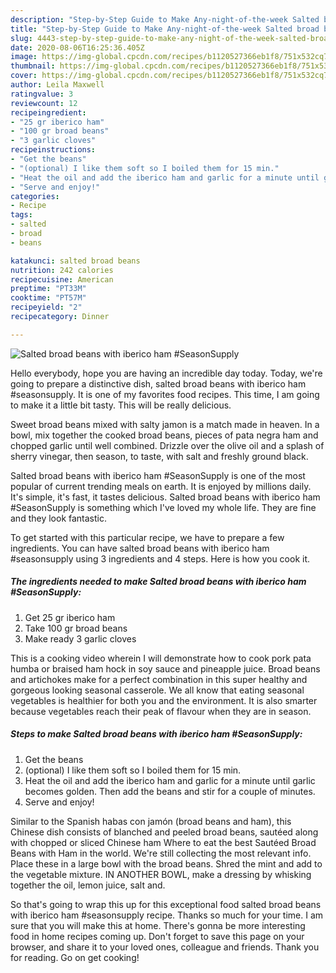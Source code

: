 ```yaml
---
description: "Step-by-Step Guide to Make Any-night-of-the-week Salted broad beans with iberico ham #SeasonSupply"
title: "Step-by-Step Guide to Make Any-night-of-the-week Salted broad beans with iberico ham #SeasonSupply"
slug: 4443-step-by-step-guide-to-make-any-night-of-the-week-salted-broad-beans-with-iberico-ham-seasonsupply
date: 2020-08-06T16:25:36.405Z
image: https://img-global.cpcdn.com/recipes/b1120527366eb1f8/751x532cq70/salted-broad-beans-with-iberico-ham-seasonsupply-recipe-main-photo.jpg
thumbnail: https://img-global.cpcdn.com/recipes/b1120527366eb1f8/751x532cq70/salted-broad-beans-with-iberico-ham-seasonsupply-recipe-main-photo.jpg
cover: https://img-global.cpcdn.com/recipes/b1120527366eb1f8/751x532cq70/salted-broad-beans-with-iberico-ham-seasonsupply-recipe-main-photo.jpg
author: Leila Maxwell
ratingvalue: 3
reviewcount: 12
recipeingredient:
- "25 gr iberico ham"
- "100 gr broad beans"
- "3 garlic cloves"
recipeinstructions:
- "Get the beans"
- "(optional) I like them soft so I boiled them for 15 min."
- "Heat the oil and add the iberico ham and garlic for a minute until garlic becomes golden. Then add the beans and stir for a couple of minutes."
- "Serve and enjoy!"
categories:
- Recipe
tags:
- salted
- broad
- beans

katakunci: salted broad beans 
nutrition: 242 calories
recipecuisine: American
preptime: "PT33M"
cooktime: "PT57M"
recipeyield: "2"
recipecategory: Dinner

---
```



![Salted broad beans with iberico ham #SeasonSupply](https://img-global.cpcdn.com/recipes/b1120527366eb1f8/751x532cq70/salted-broad-beans-with-iberico-ham-seasonsupply-recipe-main-photo.jpg)

Hello everybody, hope you are having an incredible day today. Today, we're going to prepare a distinctive dish, salted broad beans with iberico ham #seasonsupply. It is one of my favorites food recipes. This time, I am going to make it a little bit tasty. This will be really delicious.

Sweet broad beans mixed with salty jamon is a match made in heaven. In a bowl, mix together the cooked broad beans, pieces of pata negra ham and chopped garlic until well combined. Drizzle over the olive oil and a splash of sherry vinegar, then season, to taste, with salt and freshly ground black.

Salted broad beans with iberico ham #SeasonSupply is one of the most popular of current trending meals on earth. It is enjoyed by millions daily. It's simple, it's fast, it tastes delicious. Salted broad beans with iberico ham #SeasonSupply is something which I've loved my whole life. They are fine and they look fantastic.


To get started with this particular recipe, we have to prepare a few ingredients. You can have salted broad beans with iberico ham #seasonsupply using 3 ingredients and 4 steps. Here is how you cook it.

<!--inarticleads1-->

##### The ingredients needed to make Salted broad beans with iberico ham #SeasonSupply:

1. Get 25 gr iberico ham
1. Take 100 gr broad beans
1. Make ready 3 garlic cloves


This is a cooking video wherein I will demonstrate how to cook pork pata humba or braised ham hock in soy sauce and pineapple juice. Broad beans and artichokes make for a perfect combination in this super healthy and gorgeous looking seasonal casserole. We all know that eating seasonal vegetables is healthier for both you and the environment. It is also smarter because vegetables reach their peak of flavour when they are in season. 

<!--inarticleads2-->

##### Steps to make Salted broad beans with iberico ham #SeasonSupply:

1. Get the beans
1. (optional) I like them soft so I boiled them for 15 min.
1. Heat the oil and add the iberico ham and garlic for a minute until garlic becomes golden. Then add the beans and stir for a couple of minutes.
1. Serve and enjoy!


Similar to the Spanish habas con jamón (broad beans and ham), this Chinese dish consists of blanched and peeled broad beans, sautéed along with chopped or sliced Chinese ham Where to eat the best Sautéed Broad Beans with Ham in the world. We&#39;re still collecting the most relevant info. Place these in a large bowl with the broad beans. Shred the mint and add to the vegetable mixture. IN ANOTHER BOWL, make a dressing by whisking together the oil, lemon juice, salt and. 

So that's going to wrap this up for this exceptional food salted broad beans with iberico ham #seasonsupply recipe. Thanks so much for your time. I am sure that you will make this at home. There's gonna be more interesting food in home recipes coming up. Don't forget to save this page on your browser, and share it to your loved ones, colleague and friends. Thank you for reading. Go on get cooking!
